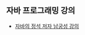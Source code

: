 ## 자바 프로그래밍 강의
- [자바의 정석 저자 남궁성 강의](https://www.youtube.com/watch?v=J1xJhrr63VY&list=PLW2UjW795-f6xWA2_MUhEVgPauhGl3xIp)